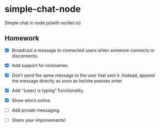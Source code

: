# simple-chat-node

Simple chat in node.js(with socket.io)

## Homework

- [x] Broadcast a message to connected users when someone connects or disconnects.

- [x] Add support for nicknames.

- [x] Don’t send the same message to the user that sent it. Instead, append the message directly as soon as he/she presses enter.

- [x] Add “{user} is typing” functionality.

- [x] Show who’s online.

- [ ] Add private messaging.

- [ ] Share your improvements!
